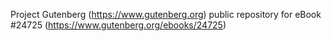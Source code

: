 Project Gutenberg (https://www.gutenberg.org) public repository for eBook #24725 (https://www.gutenberg.org/ebooks/24725)
